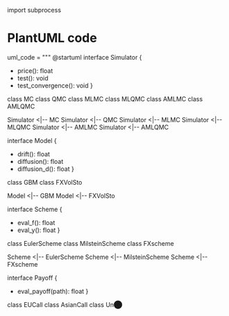 
import subprocess

# PlantUML code
uml_code = """
@startuml
interface Simulator {
  + price(): float
  + test(): void
  + test_convergence(): void
}

class MC
class QMC
class MLMC
class MLQMC
class AMLMC
class AMLQMC

Simulator <|-- MC
Simulator <|-- QMC
Simulator <|-- MLMC
Simulator <|-- MLQMC
Simulator <|-- AMLMC
Simulator <|-- AMLQMC

interface Model {
  + drift(): float
  + diffusion(): float
  + diffusion_d(): float
}

class GBM
class FXVolSto

Model <|-- GBM
Model <|-- FXVolSto

interface Scheme {
  + eval_f(): float
  + eval_y(): float
}

class EulerScheme
class MilsteinScheme
class FXscheme

Scheme <|-- EulerScheme
Scheme <|-- MilsteinScheme
Scheme <|-- FXscheme

interface Payoff {
  + eval_payoff(path): float
}

class EUCall
class AsianCall
class Un​⬤
